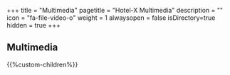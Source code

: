 +++
title = "Multimedia"
pagetitle = "Hotel-X Multimedia"
description = ""
icon = "fa-file-video-o"
weight = 1
alwaysopen = false
isDirectory=true
hidden = true
+++

## Multimedia

{{%custom-children%}}
